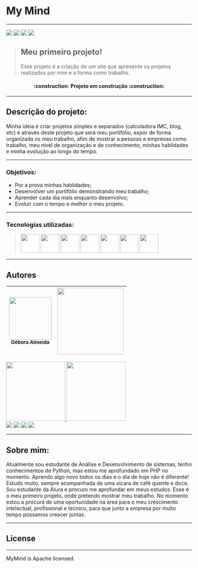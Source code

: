 <h1> My Mind </h1>

---
<img src="https://img.shields.io/badge/license-apache-blueviolet"> <img src="https://img.shields.io/badge/version-v0.0.0-purple"> <img src="https://img.shields.io/badge/relace%20date-july-informational"> <img src="https://img.shields.io/badge/status-in%20dev-9cf">

> ## Meu primeiro projeto!
>Esse projeto é a criação de um site que apresente os projetos realizados por mim e a forma como trabalho.

<h4 align="center">
:construction:  Projeto em construção  :construction:
</h4>

---
## Descrição do projeto:
Minha ideia é criar projetos simples e separados (calculadora IMC, blog, etc) e através 
deste projeto que será meu portifólio, expor de forma organizada os meu trabalho, 
afim de mostrar a pessoas e empresas como trabalho, meu nível de organização e de 
conhecimento, minhas hablidades e minha evolução ao longo do tempo.

---
### Objetivos:
* Por a prova minhas hablidades;
* Desenvolver um portifólio demonstrando meu trabalho;
* Aprender cada dia mais enquanto desenvolvo;
* Evoluir com o tempo e melhor o meu projeto.

---
### Tecnologias utilizadas:
><img width="50" src="https://cdn.jsdelivr.net/gh/devicons/devicon/icons/php/php-plain.svg" />
><img width="50" src="https://cdn.jsdelivr.net/gh/devicons/devicon/icons/git/git-original-wordmark.svg" />
><img width="50" src="https://cdn.jsdelivr.net/gh/devicons/devicon/icons/html5/html5-original-wordmark.svg" />
><img width="50" src="https://cdn.jsdelivr.net/gh/devicons/devicon/icons/css3/css3-original-wordmark.svg" />
><img width="50" src="https://cdn.jsdelivr.net/gh/devicons/devicon/icons/composer/composer-original.svg" />
><img width="50" src="https://cdn.jsdelivr.net/gh/devicons/devicon/icons/doctrine/doctrine-original-wordmark.svg" />
><img width="50" src="https://cdn.jsdelivr.net/gh/devicons/devicon/icons/phpstorm/phpstorm-original-wordmark.svg" />
 ---
## Autores

| [<img src="https://avatars.githubusercontent.com/u/90586894?v?v=4" width=115><br><sub>Débora Almeida</sub>](https://github.com/Debora-Mind) | <img src="../../Downloads/octocat-1657323902366.png" width="180"> |
|:-------------------------------------------------------------------------------------------------------------------------------------------:|:-----------------------------------------------------------------:|

<div>
<a href="https://github.com/Debora-Mind">
<img height="160em" src="https://github-readme-stats.vercel.app/api/top-langs/?username=Debora-Mind&layout=compact&langs_count=7&theme=dracula"/>
<img height="160em" src="https://github-readme-stats.vercel.app/api?username=Debora-Mind&show_icons=true&theme=dracula&include_all_commits=true&count_private=true"/>
</div>

<div>
<a href="https://github.com/Debora-Mind" target="_blank"><img src="https://img.shields.io/badge/GitHub-222222?style=for-the-badge&logo=github&logoColor=white" target="_blank"></a>
<a href="https://www.instagram.com/debora_almeida_dev/" target="_blank"><img src="https://img.shields.io/badge/-Instagram-%23E4405F?style=for-the-badge&logo=instagram&logoColor=white" target="_blank"></a>
<a href = "mailto:debora.almeida.de.mello@gmail.com"><img src="https://img.shields.io/badge/Gmail-D14836?style=for-the-badge&logo=gmail&logoColor=white" target="_blank"></a>
<a href="https://www.linkedin.com/in/debora-almeida-dev/" target="_blank"><img src="https://img.shields.io/badge/-LinkedIn-%230077B5?style=for-the-badge&logo=linkedin&logoColor=white" target="_blank"></a>   
</div>

---
## Sobre mim:
Atualmente sou estudante de Análise e Desenvolvimento de sistemas, tenho conhecimentos de 
Python, mas estou me aprofundado em PHP no momento. Aprendo algo novo todos os dias e
o dia de hoje não é diferente! Estudo muito, sempre acompanhada de uma xícara de café quente e
doce. Sou estudante da Alura e procuro me aprofundar em meus estudos. Esse é o meu primeiro 
projeto, onde pretendo mostrar meu trabalho. No momento estou a procura de uma oportunidade na
àrea para o meu crescimento intelectual, profissional e tecnico, para que junto a empresa por muito
tempo possamos crescer juntas.

---
## License

---
MyMind is Apache licensed.
